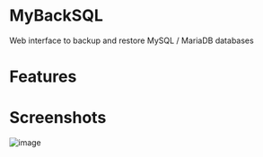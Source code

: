# MyBackSQL
Web interface to backup and restore MySQL / MariaDB databases

# Features

# Screenshots

![image](https://github.com/user-attachments/assets/3dad207a-49bb-427d-a297-682cd1207548)

